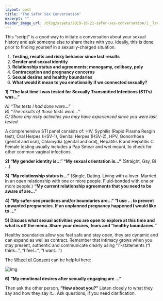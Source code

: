 ```yaml
---
layout: post
title: "The Safer Sex Conversation"
excerpt: ""
header_image_url: /blog/assets/2019-10-21-safer-sex-conversation/1__lrcvVcdNCV0vLeyQowv_A.jpeg
---
```


This “script” is a good way to initiate a conversation about your sexual history and ask someone else to share theirs with you. Ideally, this is done prior to finding yourself in a sexually-charged situation.

1. **Testing, results and risky behavior since last results**
2. **Gender and sexual identity**
3. **Relationship status and agreements; monogamy, celibacy, poly**
4. **Contraception and pregnancy concerns**
5. **Sexual desires and healthy boundaries**
6. **What would it mean to you emotionally if we connected sexually?**

**1) “The last time I was tested for Sexually Transmitted Infections (STI’s) was…”**

*A) “The tests I had done were…”<br />
B) “The results of those tests were…”<br />
C) Share any risky activities you may have experienced since you were last tested*

A comprehensive STI panel consists of: HIV, Syphilis (Rapid Plasma Reagin test), Oral Herpes (HSV-1), Genital Herpes (HSV-2), HPV, Gonorrhoea (genital and oral), Chlamydia (genital and oral), Hepatitis B and Hepatitis C. Female testing usually includes a Pap Smear and wet mount, to check for other common vaginal infections.

**2) “My gender identity is…” “My sexual orientation is…”** (Straight, Gay, Bi …)

**3) “My relationship status is…”** (Single. Dating. Living with a lover. Married. In an open relationship with one or more people. Fluid-bonded with one or more people.) **“My current relationship agreements that you need to be aware of are…”**

**4) “My safer-sex practices and/or boundaries are…” “I use … to prevent unwanted pregnancies. If an unplanned pregnancy happened I would like to …”**

**5) Discuss what sexual activities you are open to explore at this time and what is off the menu. Share your desires, fears and “healthy boundaries.”**

Healthy boundaries allow you feel safe and stay open, they are dynamic and can expand as well as contract. Remember that intimacy grows when you stay present, authentic and communicate clearly using “I”-statements (“I think…”, “I feel…”, “I want…”)

The [Wheel of Consent](https://www.youtube.com/watch?v=auokDp_EA80) can be helpful here:

![img](https://miro.medium.com/max/863/0*0LMp7IPl7Jv0omFH)

**6) “My emotional desires after sexually engaging are …”**

Then ask the other person, **“How about you?”** Listen closely to what they say and how they say it… Ask questions, if you need clarification.